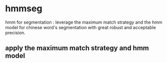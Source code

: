 # hmmseg
hmm for segmentation : leverage the maximum match strategy and the hmm model for chinese word's segmentation with great robust and acceptable precision.

## apply the maximum match strategy and hmm model
